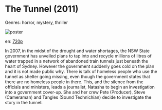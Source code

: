 # The Tunnel (2011)

Genres: horror, mystery, thriller

![poster](http://image.tmdb.org/t/p/w500/GRxnYP5lp04xyfeDn2PTaOgtoc.jpg)

en:
  [720p](magnet:?xt=urn:btih:E2946A5D5ECD8B678750DC0DA491F220798DEE16&tr=udp://glotorrents.pw:6969/announce&tr=udp://tracker.opentrackr.org:1337/announce&tr=udp://torrent.gresille.org:80/announce&tr=udp://tracker.openbittorrent.com:80&tr=udp://tracker.coppersurfer.tk:6969&tr=udp://tracker.leechers-paradise.org:6969&tr=udp://p4p.arenabg.ch:1337&tr=udp://tracker.internetwarriors.net:1337)
  


In 2007, in the midst of the drought and water shortages, the NSW State government has unveiled plans to tap into and recycle millions of litres of water trapped in a network of abandoned train tunnels just beneath the heart of Sydney. However the government suddenly goes cold on the plan and it is not made public why. There is talk of homeless people who use the tunnel as shelter going missing, even though the government states that there are no homeless people in there. This, and the silence from the officials and ministers, leads a journalist, Natasha to begin an investigation into a government cover-up. She and her crew Pete (Producer), Steve (Cameraman) and Tangles (Sound Technichian) decide to investigate the story in the tunnel.